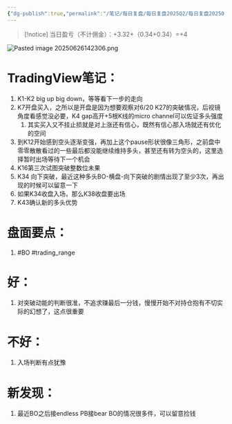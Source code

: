 ```yaml
---
{"dg-publish":true,"permalink":"/笔记/每日复盘/每日复盘2025Q2/每日复盘202506/20250623/"}
---
```


>[!notice] 当日盈亏（不计佣金）：+3.32+（0.34+0.34）=+4



![Pasted image 20250626142306.png](/img/user/%E5%9B%BE%E7%89%87%E5%AD%98%E6%94%BE%E5%9C%B0/Pasted%20image%2020250626142306.png)
# TradingView笔记：
1. K1-K2 big up big down，等等看下一步的走向
2. K7开盘买入，之所以是开盘是因为想要观察对6/20 K27的突破情况，后视镜角度看感觉没必要，K4 gap高开+5根K线的micro channel可以佐证多头强度
	1. 其实买入又不挂止损就是对上涨还有信心，既然有信心那入场就还有优化的空间
3. 到K12开始感到空头逐渐变强，再加上这个pause形状很像三角形，之前盘中零零散散看过的一些最后都没能继续维持多头，甚至还有转为空头的，这里选择暂时出场等待下一个机会
4. K16第三次试图突破整数位未果
5. K34 向下突破，最近这种多头BO-横盘-向下突破的剧情出现了至少3次，再出现的时候可以留意一下
6. 如果K34收盘入场，那么K38收盘要出场
7. K43确认新的多头优势
# 盘面要点：
1. #BO #trading_range 
# 好：
1. 对突破动能的判断很准，不追求赚最后一分钱，慢慢开始不对持仓抱有不切实际的幻想了，这点很重要
# 不好：
1. 入场判断有点犹豫
# 新发现：
1. 最近BO之后接endless PB接bear BO的情况很多件，可以留意捡钱
